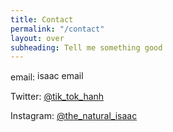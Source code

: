 ```yaml
---
title: Contact
permalink: "/contact"
layout: over
subheading: Tell me something good
---
```


<div uk-grid>
<div class="uk-width-1-2@m ">
<div>
<p>email: <img src="{{"/assets/img/isaac-email.svg" | relative_url}}" width="218" height="16" alt="isaac email" class="uk-inline uk-margin-left" uk-svg></p>
<p>Twitter: <a href="https://twitter.com/tik_tok_hanh">@tik_tok_hanh</a></p>
<p>Instagram: <a href="https://instagram.com/the_natural_isaac">@the_natural_isaac</a></p>
</div></div>
<div class="uk-width-1-2@m">

</div>
</div>
